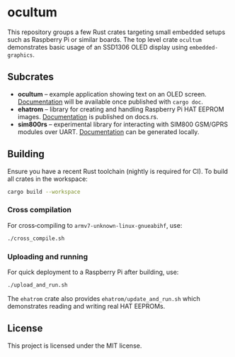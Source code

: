 # ocultum

This repository groups a few Rust crates targeting small embedded setups such as Raspberry Pi or similar boards. The top level crate `ocultum` demonstrates basic usage of an SSD1306 OLED display using `embedded-graphics`.

## Subcrates

- **ocultum** – example application showing text on an OLED screen. [Documentation](https://docs.rs/?crate=ocultum "Generated docs") will be available once published with `cargo doc`.
- **ehatrom** – library for creating and handling Raspberry Pi HAT EEPROM images. [Documentation](https://docs.rs/ehatrom) is published on docs.rs.
- **sim800rs** – experimental library for interacting with SIM800 GSM/GPRS modules over UART. [Documentation](https://docs.rs/?crate=sim800rs "Generated docs") can be generated locally.

## Building

Ensure you have a recent Rust toolchain (nightly is required for CI). To build all crates in the workspace:

```sh
cargo build --workspace
```

### Cross compilation

For cross‑compiling to `armv7-unknown-linux-gnueabihf`, use:

```sh
./cross_compile.sh
```

### Uploading and running

For quick deployment to a Raspberry Pi after building, use:

```sh
./upload_and_run.sh
```

The `ehatrom` crate also provides `ehatrom/update_and_run.sh` which demonstrates reading and writing real HAT EEPROMs.

## License

This project is licensed under the MIT license.

